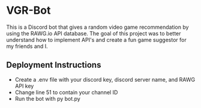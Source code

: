 # VGR-Bot
This is a Discord bot that gives a random video game recommendation by using the RAWG.io API database.
The goal of this project was to better understand how to implement API's and create a fun game suggestor for my friends and I.

## Deployment Instructions
 - Create a .env file with your discord key, discord server name, and RAWG API key
 - Change line 51 to contain your channel ID
 - Run the bot with py bot.py
